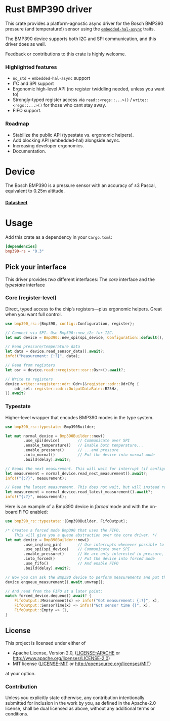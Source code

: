 # Rust BMP390 driver


This crate provides a platform-agnostic async driver for the Bosch BMP390 pressure (and temperature!) sensor using the [`embedded-hal-async`](https://github.com/rust-embedded/embedded-hal) traits.

The BMP390 device supports both I2C and SPI communication, and this driver does as well.

Feedback or contributions to this crate is highly welcome.

### Highlighted features

- `no_std` + `embedded-hal-async` support
- I²C and SPI support
- Ergonomic high-level API (no register twiddling needed, unless you want to)
- Strongly-typed register access via `read::<regs::...>()` / `write::<regs::...>()` for those who cant stay away.
- FIFO support.

### Roadmap
- Stabilize the public API (typestate vs. ergonomic helpers).
- Add blocking API (embedded-hal) alongside async.
- Increasing developer ergonomics.
- Documentation.

# Device
The Bosch BMP390 is a pressure sensor with an accuracy of ±3 Pascal, equivalent to 0.25m altitude.

#### [Datasheet](https://www.bosch-sensortec.com/media/boschsensortec/downloads/datasheets/bst-bmp390-ds002.pdf)

# Usage

Add this crate as a dependency in your `Cargo.toml`:

```toml
[dependencies]
bmp390-rs = "0.3"
```


## Pick your interface
This driver provides *two* different interfaces: The *core* interface and the *typestate* interface
### Core (register-level)
Direct, typed access to the chip’s registers—plus ergonomic helpers. Great when you want full control.

```rust
use bmp390_rs::{Bmp390, config::Configuration, register};

// Connect via SPI. Use Bmp390::new_i2c for I2C.
let mut device = Bmp390::new_spi(spi_device, Configuration::default(), &mut delay).await?

// Read pressure/temperature data
let data = device.read_sensor_data().await?;
info!("Measurement: {:?}", data);

// Read from registers
let osr = device.read::<register::osr::Osr>().await?;

// Write to registers
device.write::<register::odr::Odr>(&register::odr::OdrCfg {
    odr_sel: register::odr::OutputDataRate::R25Hz,
}).await?

```

### Typestate
Higher-level wrapper that encodes BMP390 modes in the type system.
```rust
use bmp390_rs::typestate::Bmp390Builder;

let mut normal_device = Bmp390Builder::new()
        .use_spi(device)        // Communicate over SPI
        .enable_temperature()   // Enable both temperature...
        .enable_pressure()      // ...and pressure
        .into_normal()          // Put the device into normal mode
        .build(delay).await?;

// Reads the next measurement. This will wait for interrupt (if configured) or delay for one measurement cycle.
let measurement = normal_device.read_next_measurement().await?;
info!("{:?}", measurement);

// Read the latest measurement. This does not wait, but will instead read whatever is in the Data register right now.
let measurement = normal_device.read_latest_measurement().await?;
info!("{:?}", measurement);

```
Here is an example of a Bmp390 device in *forced* mode and with the on-board FIFO enabled:
```rust
use bmp390_rs::typestate::{Bmp390Builder, FifoOutput};

/* Creates a forced mode Bmp390 that uses the FIFO. 
    This will give you a queue abstraction over the core driver. */
let mut device = Bmp390Builder::new()
        .use_irq(irq_pin)       // Use interrupts whenever possible to synchronize data output
        .use_spi(spi_device)    // Communicate over SPI
        .enable_pressure()      // We are only interested in pressure, so enable that
        .into_forced()          // Put the device into forced mode
        .use_fifo()             // And enable FIFO
        .build(delay).await?;

// Now you can ask the Bmp390 device to perform measurements and put them in the on-board FIFO..
device.enqueue_measurement().await.unwrap();

// And read from the FIFO at a later point:
match forced_device.dequeue().await? {
    FifoOutput::Measurement(x) => info!("Got measurement: {:?}", x),
    FifoOutput::SensorTime(x) => info!("Got sensor time {}", x),
    FifoOutput::Empty => {},
}
```

## License

This project is licensed under either of

 * Apache License, Version 2.0, ([LICENSE-APACHE](LICENSE-APACHE) or http://www.apache.org/licenses/LICENSE-2.0)
 * MIT license ([LICENSE-MIT](LICENSE-MIT) or http://opensource.org/licenses/MIT)

at your option.

### Contribution

Unless you explicitly state otherwise, any contribution intentionally
submitted for inclusion in the work by you, as defined in the Apache-2.0
license, shall be dual licensed as above, without any additional terms or
conditions.
